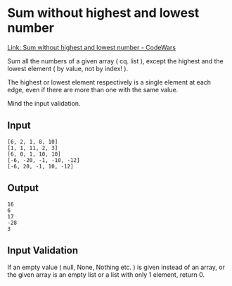 # Sum without highest and lowest number
[Link: Sum without highest and lowest number - CodeWars](https://www.codewars.com/kata/576b93db1129fcf2200001e6/train/python)

Sum all the numbers of a given array ( cq. list ), except the highest and the lowest element ( by value, not by index! ).

The highest or lowest element respectively is a single element at each edge, even if there are more than one with the same value.

Mind the input validation.

## Input
``` batch
[6, 2, 1, 8, 10]
[1, 1, 11, 2, 3]
[6, 0, 1, 10, 10]
[-6, -20, -1, -10, -12]
[-6, 20, -1, 10, -12]
```

## Output
``` batch
16
6
17
-28
3
```

## Input Validation
If an empty value ( null, None, Nothing etc. ) is given instead of an array, or the given array is an empty list or a list with only 1 element, return 0.
